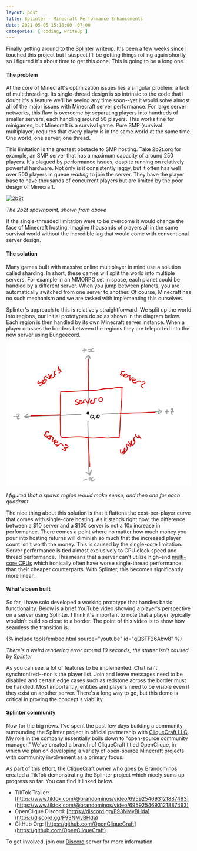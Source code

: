 ```yaml
---
layout: post
title: Splinter - Minecraft Performance Enhancements
date: 2021-05-05 15:18:00 -07:00
categories: [ coding, writeup ]
---
```


Finally getting around to the [Splinter](https://github.com/wg4568/splinter/) writeup. It's been a few weeks since I touched this project but I suspect I'll be getting things rolling again shortly so I figured it's about time to get this done. This is going to be a long one.

#### The problem

At the core of Minecraft's optimization issues lies a singular problem: a lack of multithreading. Its single-thread design is so intrinsic to the code that I doubt it's a feature we'll be seeing any time soon--yet it would solve almost all of the major issues with Minecraft server performance. For large server networks, this flaw is overcome by separating players into hundreds of smaller servers, each handling around 50 players. This works fine for minigames, but Minecraft is a survival game. Pure SMP (survival multiplayer) requires that every player is in the same world at the same time. One world, one server, one thread.

This limitation is the greatest obstacle to SMP hosting. Take 2b2t.org for example, an SMP server that has a maximum capacity of around 250 players. It's plagued by performance issues, despite running on relatively powerful hardware. Not only is it consistently laggy, but it often has well over 500 players in queue _waiting_ to join the server. They have the player base to have thousands of concurrent players but are limited by the poor design of Minecraft.

![2b2t](/assets/img/2021-05-05-splinter-overview/2b2t.png)

_The 2b2t spawnpoint, shown from above_

If the single-threaded limitation were to be overcome it would change the face of Minecraft hosting. Imagine thousands of players all in the same survival world without the incredible lag that would come with conventional server design.

#### The solution

Many games built with massive online multiplayer in mind use a solution called sharding. In short, these games will split the world into multiple servers. For example in an MMORPG set in space, each planet could be handled by a different server. When you jump between planets, you are automatically switched from one server to another. Of course, Minecraft has no such mechanism and we are tasked with implementing this ourselves.

Splinter's approach to this is relatively straightforward. We split up the world into regions, our initial prototypes do so as shown in the diagram below. Each region is then handled by its own Minecraft server instance. When a player crosses the borders between the regions they are teleported into the new server using Bungeecord.

![regions](/assets/img/2021-05-05-splinter-overview/world.png)

_I figured that a spawn region would make sense, and then one for each quadrant_

The nice thing about this solution is that it flattens the cost-per-player curve that comes with single-core hosting. As it stands right now, the difference between a $10 server and a $100 server is not a 10x increase in performance. There comes a point where no matter how much money you pour into hosting returns will diminish so much that the increased player count isn't worth the money. This is caused by the single-core limitation. Server performance is tied almost exclusively to CPU clock speed and thread performance. This means that a server can't utilize high-end [multi-core CPUs](https://www.amd.com/en/products/cpu/amd-ryzen-threadripper-3970x) which ironically often have worse single-thread performance than their cheaper counterparts. With Splinter, this becomes significantly more linear.

#### What's been built

So far, I have solo developed a working prototype that handles basic functionality. Below is a brief YouTube video showing a player's perspective on a server using Splinter. I think it's important to note that a player typically wouldn't build so close to a border. The point of this video is to show how seamless the transition is.

{% include tools/embed.html source="youtube" id="qQSTF26Abw8" %}

_There's a weird rendering error around 10 seconds, the stutter isn't caused by Splinter_

As you can see, a lot of features to be implemented. Chat isn't synchronized--nor is the player list. Join and leave messages need to be disabled and certain edge cases such as redstone across the border must be handled. Most importantly, entities and players need to be visible even if they exist on another server. There's a long way to go, but this demo is critical in proving the concept's viability.

#### Splinter community

Now for the big news. I've spent the past few days building a community surrounding the Splinter project in official partnership with [CliqueCraft LLC](https://classic.cliquemc.net/). My role in the company essentially boils down to "open-source community manager." We've created a branch of CliqueCraft titled OpenClique, in which we plan on developing a variety of open-source Minecraft projects with community involvement as a primary focus.

As part of this effort, the CliqueCraft owner who goes by [Brandominos](https://brandominos.com) created a TikTok demonstrating the Splinter project which nicely sums up progress so far. You can find it linked below.

- TikTok Trailer: [https://www.tiktok.com/@brandominos/video/6959254693121887493](https://www.tiktok.com/@brandominos/video/6959254693121887493)
- OpenClique Discord: [https://discord.gg/F93NMyBHda](https://discord.gg/F93NMyBHda)
- GitHub Org: [https://github.com/OpenCliqueCraft](https://github.com/OpenCliqueCraft)

To get involved, join our [Discord](https://discord.gg/F93NMyBHda) server for more information.